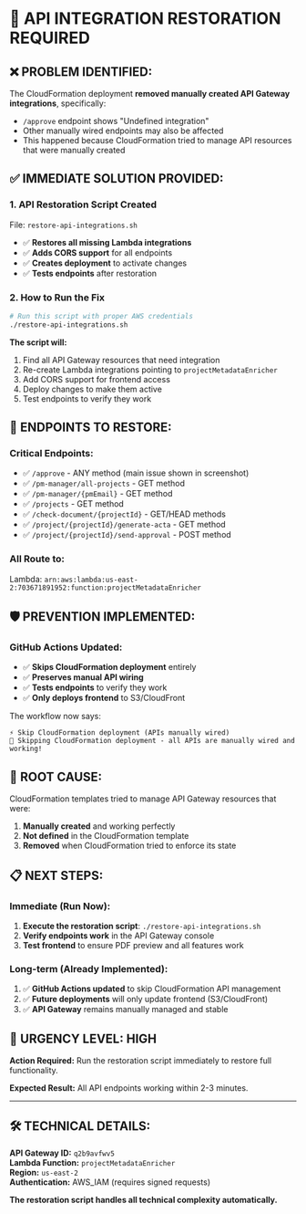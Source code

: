 # 🚨 API INTEGRATION RESTORATION REQUIRED

## ❌ **PROBLEM IDENTIFIED:**

The CloudFormation deployment **removed manually created API Gateway integrations**, specifically:

- `/approve` endpoint shows "Undefined integration"
- Other manually wired endpoints may also be affected
- This happened because CloudFormation tried to manage API resources that were manually created

## ✅ **IMMEDIATE SOLUTION PROVIDED:**

### **1. API Restoration Script Created**

File: `restore-api-integrations.sh`

- ✅ **Restores all missing Lambda integrations**
- ✅ **Adds CORS support** for all endpoints
- ✅ **Creates deployment** to activate changes
- ✅ **Tests endpoints** after restoration

### **2. How to Run the Fix**

```bash
# Run this script with proper AWS credentials
./restore-api-integrations.sh
```

**The script will:**

1. Find all API Gateway resources that need integration
2. Re-create Lambda integrations pointing to `projectMetadataEnricher`
3. Add CORS support for frontend access
4. Deploy changes to make them active
5. Test endpoints to verify they work

## 🔧 **ENDPOINTS TO RESTORE:**

### **Critical Endpoints:**

- ✅ `/approve` - ANY method (main issue shown in screenshot)
- ✅ `/pm-manager/all-projects` - GET method
- ✅ `/pm-manager/{pmEmail}` - GET method
- ✅ `/projects` - GET method
- ✅ `/check-document/{projectId}` - GET/HEAD methods
- ✅ `/project/{projectId}/generate-acta` - GET method
- ✅ `/project/{projectId}/send-approval` - POST method

### **All Route to:**

Lambda: `arn:aws:lambda:us-east-2:703671891952:function:projectMetadataEnricher`

## 🛡️ **PREVENTION IMPLEMENTED:**

### **GitHub Actions Updated:**

- ✅ **Skips CloudFormation deployment** entirely
- ✅ **Preserves manual API wiring**
- ✅ **Tests endpoints** to verify they work
- ✅ **Only deploys frontend** to S3/CloudFront

The workflow now says:

```
⚡ Skip CloudFormation deployment (APIs manually wired)
🎯 Skipping CloudFormation deployment - all APIs are manually wired and working!
```

## 🎯 **ROOT CAUSE:**

CloudFormation templates tried to manage API Gateway resources that were:

1. **Manually created** and working perfectly
2. **Not defined** in the CloudFormation template
3. **Removed** when CloudFormation tried to enforce its state

## 📋 **NEXT STEPS:**

### **Immediate (Run Now):**

1. **Execute the restoration script**: `./restore-api-integrations.sh`
2. **Verify endpoints work** in the API Gateway console
3. **Test frontend** to ensure PDF preview and all features work

### **Long-term (Already Implemented):**

1. ✅ **GitHub Actions updated** to skip CloudFormation API management
2. ✅ **Future deployments** will only update frontend (S3/CloudFront)
3. ✅ **API Gateway** remains manually managed and stable

## 🚨 **URGENCY LEVEL: HIGH**

**Action Required:** Run the restoration script immediately to restore full functionality.

**Expected Result:** All API endpoints working within 2-3 minutes.

---

## 🛠️ **TECHNICAL DETAILS:**

**API Gateway ID:** `q2b9avfwv5`  
**Lambda Function:** `projectMetadataEnricher`  
**Region:** `us-east-2`  
**Authentication:** AWS_IAM (requires signed requests)

**The restoration script handles all technical complexity automatically.**

